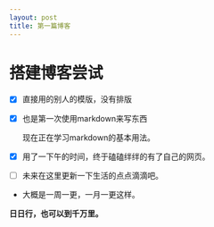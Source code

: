 ```yaml
---
layout: post
title: 第一篇博客
---
```

# 搭建博客尝试

- [x] 直接用的别人的模版，没有排版  

- [x] 也是第一次使用markdown来写东西

    现在正在学习markdown的基本用法。

- [x] 用了一下午的时间，终于磕磕绊绊的有了自己的网页。  

- [ ] 未来在这里更新一下生活的点点滴滴吧。

- 大概是一周一更，一月一更这样。

**日日行，也可以到千万里。**  





